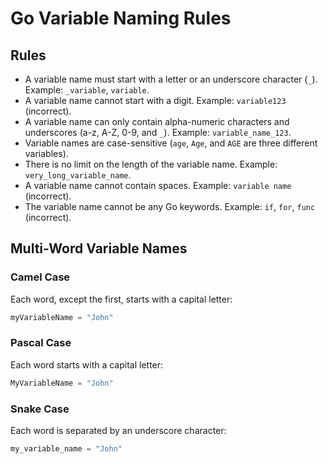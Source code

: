# Go Variable Naming Rules

## Rules

- A variable name must start with a letter or an underscore character (`_`). Example: `_variable`, `variable`.
- A variable name cannot start with a digit. Example: `variable123` (incorrect).
- A variable name can only contain alpha-numeric characters and underscores (a-z, A-Z, 0-9, and `_`). Example: `variable_name_123`.
- Variable names are case-sensitive (`age`, `Age`, and `AGE` are three different variables).
- There is no limit on the length of the variable name. Example: `very_long_variable_name`.
- A variable name cannot contain spaces. Example: `variable name` (incorrect).
- The variable name cannot be any Go keywords. Example: `if`, `for`, `func` (incorrect).

## Multi-Word Variable Names

### Camel Case
Each word, except the first, starts with a capital letter:

```go
myVariableName = "John"
```

### Pascal Case
Each word starts with a capital letter:

```go
MyVariableName = "John"
```

### Snake Case
Each word is separated by an underscore character:

```go
my_variable_name = "John"
```
